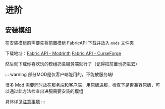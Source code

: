 # 进阶

## 安装模组

在安装模组前需要先将前置模组 FabricAPI 下载并放入 `mods` 文件夹

下载地址：[Fabric API - Modrinth](https://modrinth.com/mod/fabric-api/) [Fabric API - CurseForge](https://www.curseforge.com/minecraft/mc-mods/fabric-api)

然后就下载你喜欢玩的模组扔进服务端就行了（记得把前置也扔进去）

::: warning
部分MOD是仅客户端能用的，不能放服务端!

很多 Mod 需要同时放在服务端和客户端，用原版进服，检查下是否兼容原版，可以通过此方法检查出进服需要安装的模组

具体详见[注意事项](Note)
:::
